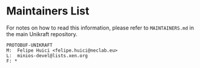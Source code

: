 Maintainers List
================

For notes on how to read this information, please refer to `MAINTAINERS.md` in
the main Unikraft repository.

	PROTOBUF-UNIKRAFT
	M:	Felipe Huici <felipe.huici@neclab.eu>
	L:	minios-devel@lists.xen.org
	F: *

